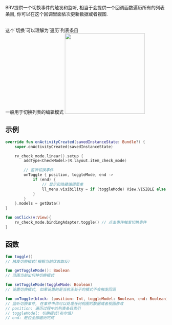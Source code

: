 BRV提供一个切换事件的触发和监听, 相当于会提供一个回调函数遍历所有的列表条目, 你可以在这个回调里面依次更新数据或者视图.

<br>
这个`切换`可以理解为`遍历`列表条目

<br>
一般用于切换列表的编辑模式

<img src="https://i.loli.net/2021/08/14/BVjGH7CT9lZ8KXa.gif" width="250"/>

<br>

## 示例
```kotlin
override fun onActivityCreated(savedInstanceState: Bundle?) {
    super.onActivityCreated(savedInstanceState)

    rv_check_mode.linear().setup {
        addType<CheckModel>(R.layout.item_check_mode)

        // 监听切换事件
        onToggle { position, toggleMode, end ->
            if (end) {
                // 显示和隐藏编辑菜单
                ll_menu.visibility = if (toggleMode) View.VISIBLE else View.GONE
            }
        }
    }.models = getData()
}

fun onClick(v:View){
    rv_check_mode.bindingAdapter.toggle() // 点击事件触发切换事件
}

```

## 函数

```kotlin
fun toggle()
// 触发切换模式(根据当前状态取反)

fun getToggleMode(): Boolean
// 范围当前出何种切换模式

fun setToggleMode(toggleMode: Boolean)
// 设置切换模式, 如果设置的是当前正处于的模式不会触发回调

fun onToggle(block: (position: Int, toggleModel: Boolean, end: Boolean) -> Unit)
// 监听切换事件, 在事件中你可以处理任何视图的数据或者视图修改
// position: 遍历过程中的列表条目索引
// toggleModel: 切换模式(布尔值)
// end: 是否全部遍历完成
```

